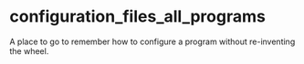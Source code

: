 # configuration_files_all_programs
 A place to go to remember how to configure a program without re-inventing the wheel.

